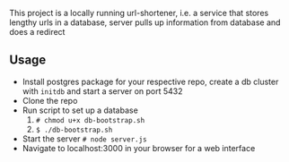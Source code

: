 This project is a locally running url-shortener, i.e. a service that stores lengthy urls in a database, server pulls up information from database and does a redirect

## Usage
- Install postgres package for your respective repo, create a db cluster with `initdb` and start a server on port 5432
- Clone the repo
- Run script to set up a database
    1. `# chmod u+x db-bootstrap.sh`
    1. `$ ./db-bootstrap.sh`
- Start the server
`# node server.js`
- Navigate to localhost:3000 in your browser for a web interface



